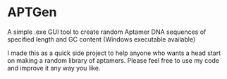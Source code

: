 # APTGen
A simple .exe GUI tool to create random Aptamer DNA sequences of specified length and GC content (Windows executable available)

I made this as a quick side project to help anyone who wants a head start on making a random library of aptamers.
Please feel free to use my code and improve it any way you like.
